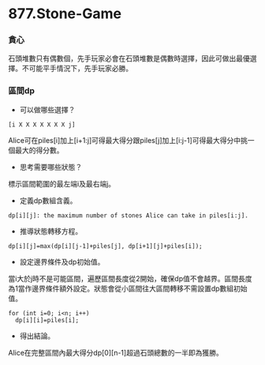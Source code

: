 # 877.Stone-Game

### 貪心

石頭堆數只有偶數個，先手玩家必會在石頭堆數是偶數時選擇，因此可做出最優選擇。不可能平手情況下，先手玩家必勝。

### 區間dp

- 可以做哪些選擇？

```
[i X X X X X X X j]
```

Alice可在piles[i]加上[i+1:j]可得最大得分跟piles[j]加上[i:j-1]可得最大得分中挑一個最大的得分數。

- 思考需要哪些狀態？

標示區間範圍的最左端i及最右端j。

- 定義dp數組含義。

```
dp[i][j]: the maximum number of stones Alice can take in piles[i:j].
```

- 推導狀態轉移方程。

```
dp[i][j]=max(dp[i][j-1]+piles[j], dp[i+1][j]+piles[i]);
```

- 設定邊界條件及dp初始值。

當i大於j時不是可能區間，遍歷區間長度從2開始，確保dp值不會越界。區間長度為1當作邊界條件額外設定。狀態會從小區間往大區間轉移不需設置dp數組初始值。

```
for (int i=0; i<n; i++)
  dp[i][i]=piles[i];
```

- 得出結論。

Alice在完整區間內最大得分dp[0][n-1]超過石頭總數的一半即為獲勝。
